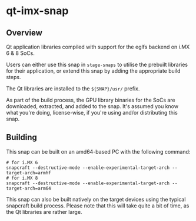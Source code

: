 # qt-imx-snap

## Overview

Qt application libraries compiled with support for the eglfs backend on i.MX 6 & 8 SoCs.

Users can either use this snap in `stage-snaps` to utilise the prebuilt libraries for their application, or extend this snap by adding the appropriate build steps.

The Qt libraries are installed to the `${SNAP}/usr/` prefix.

As part of the build process, the GPU library binaries for the SoCs are downloaded, extracted, and added to the snap. It's assumed you know what you're doing, license-wise, if you're using and/or distributing this snap.

## Building

This snap can be built on an amd64-based PC with the following command:

    # for i.MX 6
    snapcraft --destructive-mode --enable-experimental-target-arch --target-arch=armhf
    # for i.MX 8
    snapcraft --destructive-mode --enable-experimental-target-arch --target-arch=arm64

This snap can also be built natively on the target devices using the typical snapcraft build process. Please note that this will take quite a bit of time, as the Qt libraries are rather large.
